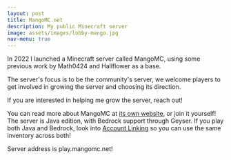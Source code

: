 ```yaml
---
layout: post
title: MangoMC.net
description: My public Minecraft server
image: assets/images/lobby-mango.jpg
nav-menu: true
---
```

In 2022 I launched a Minecraft server called MangoMC, using some previous work by Math0424 and Hallflower as a base. 

The server's focus is to be the community's server, we welcome players to get involved in growing the server and choosing its direction.

If you are interested in helping me grow the server, reach out! 

You can read more about MangoMC at <a href="https://mangomc.net">its own website</a>, or join it yourself! The server is Java edition, with Bedrock support through Geyser.
If you play both Java and Bedrock, look into <a href="https://link.geysermc.org/">Account Linking</a> so you can use the same inventory across both!

Server address is play.mangomc.net!